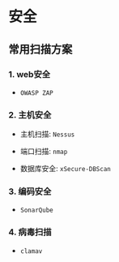 # 安全

## 常用扫描方案

### 1. web安全

- `OWASP ZAP`

### 2. 主机安全

- 主机扫描: `Nessus`

- 端口扫描: `nmap`

- 数据库安全: `xSecure-DBScan`

### 3. 编码安全

- `SonarQube`

### 4. 病毒扫描

- `clamav`
